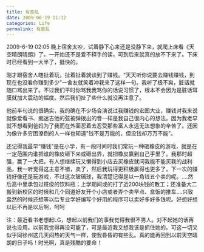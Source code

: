 ```yaml
---
title: 有些乱
date: 2009-06-19 11:12
categories: Life
permalink: 有些乱
---
```


2009-6-19 02:05
晚上宿舍太吵，试着静下心来还是没静下来，就爬上床看《天空晴朗晴朗》了。一开始还不是爱不释手的读，可到后来就真的放不下来了。下床时已经看到一大半了，挺快的。

刚才跟宿舍人瞎扯着玩，扯着扯着就谈到了赚钱。“天天听你说要去赚钱赚钱，到现在也没看你赚到多少”一舍友就笑着冲我来了这样一句。我听了极不爽，脏话就随口骂出来了。不过我们平时你骂我我骂你的话说习惯了，根本不会因为是脏话耳膜就加大震动的幅度。然后我们扯了些什么就没再注意了。

他前半句说的很确实，我的确在不少场合演说过我赚钱的宏图大业，赚钱对我来说就像爱看书、痴迷吉他的弦被弹拨出的音一样是我自己很内心的想法。因为我老早就不想看到爸妈为了我而在外面忍着去忍受那些富人永远无法想象的辛苦了。还因为像许多穷困潦倒的人一样也知道"钱不是万能的，但没钱却万万不能”。

还记得我最早“赚钱"是在小学，有一段时间时我们常玩一种砸橡皮的游戏，就是在一定范围内谁把谁的橡皮砸下来或砸出界，就把橡皮赢到自己手里了。我那时超强，赢了一大把。有人想继续玩又懒得到小店去买橡皮就问我能不能买我的战利品，我一听觉得这主意不错，卖了，然后我玩得更积极赢得也更多了。下一次的赚钱好像还是玩游戏，不过这次玻璃球，我清楚记得是以一角钱五个卖的呢。....然后高中里承包过班级的饮料瓶；上学期间或的打了近200块钱的散工；还准备大二搬到新校区的时候和几个同道好友开个小店或者弄个卖早点、盒饭的推车....兴致盎然的时候还想等以后专业学好编写个好用的程序可以卖好多好多钱呢。好想好想以后不再是以后啊，呵呵

注：最近看书老想起LG，想起以前我们的事我觉得我很不男人。对不起她的话再说也没用。以前我觉得再没可能了，可是最近我又想我该是抓住她的。可这一切又似乎同徐州这几天闷热的天气一样，使我昏昏的有些乱。真的能再回到以前天空晴朗的日子吗！时光啊，真是残酷的要命！